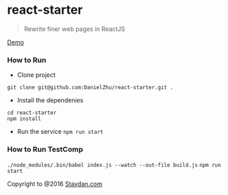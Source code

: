 # react-starter

> Rewrite finer web pages in ReactJS

[Demo](http://danielzhu.github.io/react-starter/#/tictactoc)

### How to Run

- Clone project

`git clone git@github.com:DanielZhu/react-starter.git .`

- Install the dependenies

```
cd react-starter
npm install
```

- Run the service
`npm run start`

### How to Run TestComp

`./node_modules/.bin/babel index.js --watch --out-file build.js`
`npm run start`

Copyright to @2016 [Staydan.com](http://staydan.com)
